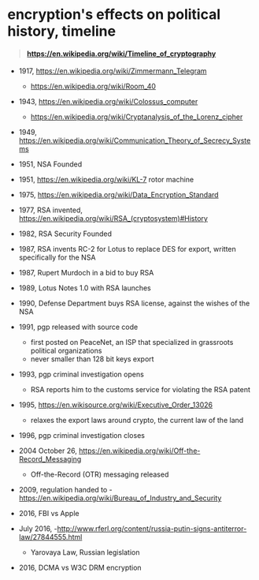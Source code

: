 # encryption's effects on political history, timeline

> #### https://en.wikipedia.org/wiki/Timeline_of_cryptography

* 1917, https://en.wikipedia.org/wiki/Zimmermann_Telegram
  * https://en.wikipedia.org/wiki/Room_40
* 1943, https://en.wikipedia.org/wiki/Colossus_computer
  * https://en.wikipedia.org/wiki/Cryptanalysis_of_the_Lorenz_cipher
* 1949, https://en.wikipedia.org/wiki/Communication_Theory_of_Secrecy_Systems
* 1951, NSA Founded
* 1951, https://en.wikipedia.org/wiki/KL-7 rotor machine

* 1975, https://en.wikipedia.org/wiki/Data_Encryption_Standard
* 1977, RSA invented, https://en.wikipedia.org/wiki/RSA_(cryptosystem)#History
* 1982, RSA Security Founded
* 1987, RSA invents RC-2 for Lotus to replace DES for export, written specifically for the NSA
* 1987, Rupert Murdoch in a bid to buy RSA
* 1989, Lotus Notes 1.0 with RSA launches
* 1990, Defense Department buys RSA license, against the wishes of the NSA
* 1991, pgp released with source code
  * first posted on PeaceNet, an ISP that specialized in grassroots political organizations
  * never smaller than 128 bit keys export
* 1993, pgp criminal investigation opens
  * RSA reports him to the customs service for violating the RSA patent

* 1995, https://en.wikisource.org/wiki/Executive_Order_13026
  * relaxes the export laws around crypto, the current law of the land
* 1996, pgp criminal investigation closes
* 2004 October 26, https://en.wikipedia.org/wiki/Off-the-Record_Messaging
  * Off-the-Record (OTR) messaging released
* 2009, regulation handed to - https://en.wikipedia.org/wiki/Bureau_of_Industry_and_Security
* 2016, FBI vs Apple
* July 2016,  -http://www.rferl.org/content/russia-putin-signs-antiterror-law/27844555.html
  * Yarovaya Law, Russian legislation
* 2016, DCMA vs W3C DRM encryption
